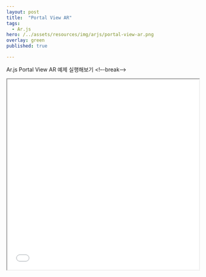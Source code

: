 ```yaml
---
layout: post
title:  "Portal View AR"
tags:
  - Ar.js
hero: /../assets/resources/img/arjs/portal-view-ar.png
overlay: green
published: true

---
```

Ar.js Portal View AR 예제 실행해보기
<!–-break-–>
                                                                         
<iframe width="100%" height="500px;" src="/../assets/resources/html/arjs/portalView.html"></iframe>
